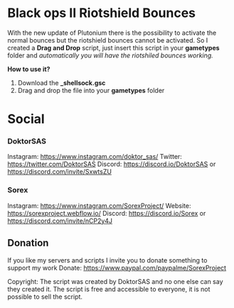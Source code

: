 # Black ops II Riotshield Bounces
With the new update of Plutonium there is the possibility to activate the normal bounces but the riotshield bounces cannot be activated.
So I created a **Drag and Drop** script, just insert this script in your **gametypes** folder and *automatically you will have the riotshiled bounces working.*

**How to use it?**
1. Download the **_shellsock.gsc**
2. Drag and drop the file into your **gametypes** folder

# Social
### DoktorSAS
Instagram: https://www.instagram.com/doktor_sas/
Twitter: https://twitter.com/DoktorSAS
Discord:  https://discord.io/DoktorSAS or https://discord.com/invite/SxwtsZU

### Sorex
Instagram: https://www.instagram.com/SorexProject/
Website: https://sorexproject.webflow.io/
Discord:  https://discord.io/Sorex or https://discord.com/invite/nCP2y4J

## Donation
If you like my servers and scripts I invite you to donate something to support my work 
	Donate: https://www.paypal.com/paypalme/SorexProject
	
Copyright: The script was created by DoktorSAS and no one else can 
			     say they created it. The script is free and accessible to 
			     everyone, it is not possible to sell the script.
